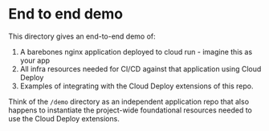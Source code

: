 # End to end demo

This directory gives an end-to-end demo of:

1. A barebones nginx application deployed to cloud run - imagine this as your app
2. All infra resources needed for CI/CD against that application using Cloud Deploy
3. Examples of integrating with the Cloud Deploy extensions of this repo.

Think of the `/demo` directory as an independent application repo that also
happens to instantiate the project-wide foundational resources needed to use
the Cloud Deploy extensions.
